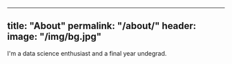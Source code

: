 ---
title: "About"
permalink: "/about/"
header:
 image: "/img/bg.jpg"
 ---

 I'm a data science enthusiast and a final year undegrad.
